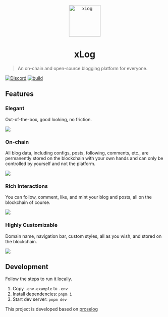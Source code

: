 <p align="center">
<img src="https://raw.githubusercontent.com/Crossbell-Box/xLog/main/public/logo.svg" alt="xLog" width="100">
</p>
<h1 align="center">xLog</h1>

> An on-chain and open-source blogging platform for everyone.

[![Discord](https://img.shields.io/badge/chat-Discord-5865F2.svg?logo=discord&style=flat-square)](https://discord.gg/ZzFdEkVP) [![build](https://img.shields.io/github/workflow/status/Crossbell-Box/xLog/Build%20&%20Deploy?logo=github&style=flat-square)](https://github.com/Crossbell-Box/xLog/actions/workflows/docker-build-push.yml)

## Features

### Elegant

Out-of-the-box, good looking, no friction.

![](https://raw.githubusercontent.com/Crossbell-Box/xLog/main/public/screenshot1.png)

### On-chain

All blog data, including configs, posts, following, comments, etc., are permanently stored on the blockchain with your own hands and can only be controlled by yourself and not the platform.

![](https://raw.githubusercontent.com/Crossbell-Box/xLog/main/public/screenshot4.png)

### Rich Interactions

You can follow, comment, like, and mint your blog and posts, all on the blockchain of course.

![](https://raw.githubusercontent.com/Crossbell-Box/xLog/main/public/screenshot2.png)

### Highly Customizable

Domain name, navigation bar, custom styles, all as you wish, and stored on the blockchain.

![](https://raw.githubusercontent.com/Crossbell-Box/xLog/main/public/screenshot3.png)

## Development

Follow the steps to run it locally.

1. Copy `.env.example` to `.env`
2. Install dependencies: `pnpm i`
3. Start dev server: `pnpm dev`

This project is developed based on [proselog](https://github.com/proselog/proselog)
